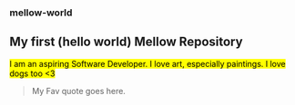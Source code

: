 ### mellow-world
**My first (hello world) Mellow Repository**
---
<mark> I am an aspiring Software Developer. I love art, especially paintings. I love dogs too <3 </mark>
>My Fav quote goes here.

